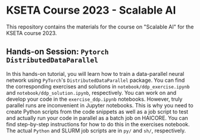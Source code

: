 # KSETA Course 2023 - Scalable AI

This repository contains the materials for the course on "Scalable AI" for the KSETA course 2023.

## Hands-on Session: `Pytorch DistributedDataParallel`
In this hands-on tutorial, you will learn how to train a data-parallel neural network using `PyTorch`'s `DistributedDataParallel` package. 
You can find the corresponding exercises and solutions in `notebook/ddp_exercise.ipynb` and `notebook/ddp_solution.ipynb`, respectively. 
You can work on and develop your code in the `exercise_ddp.ipynb` notebooks. However, truly parallel runs are inconvenient in Jupyter notebooks. This is why you need to create Python scripts from the code snippets as well as a job script to test and actually run your code in parallel as a batch job on HAICORE. You can find step-by-step instructions for how to do this in the exercises notebook. The actual `Python` and SLURM job scripts are in `py/` and `sh/`, respectively.
